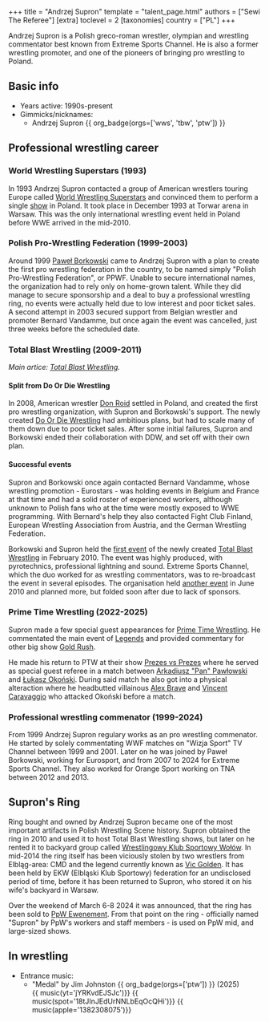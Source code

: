 +++
title = "Andrzej Supron"
template = "talent_page.html"
authors = ["Sewi The Referee"]
[extra]
toclevel = 2
[taxonomies]
country = ["PL"]
+++

Andrzej Supron is a Polish greco-roman wrestler, olympian and wrestling commentator best known from Extreme Sports Channel. He is also a former wrestling promoter, and one of the pioneers of bringing pro wrestling to Poland.

## Basic info

* Years active: 1990s-present
* Gimmicks/nicknames:
  - Andrzej Supron {{ org_badge(orgs=['wws', 'tbw', 'ptw']) }}

## Professional wrestling career

### World Wrestling Superstars (1993)

In 1993 Andrzej Supron contacted a group of American wrestlers touring Europe called [World Wrestling Superstars](@/o/wws.md) and convinced them to perform a single [show](@/e/wws/1993-12-14-wws-world-wrestling-superstars.md) in Poland. It took place in December 1993 at Torwar arena in Warsaw. This was the only international wrestling event held in Poland before WWE arrived in the mid-2010.

### Polish Pro-Wrestling Federation (1999-2003)

Around 1999 [Paweł Borkowski](@/w/pawel-borkowski.md) came to Andrzej Supron with a plan to create the first pro wrestling federation in the country, to be named simply "Polish Pro-Wrestling Federation", or PPWF. Unable to secure international names, the organization had to rely only on home-grown talent. While they did manage to secure sponsorship and a deal to buy a professional wrestling ring, no events were actually held due to low interest and poor ticket sales. A second attempt in 2003 secured support from Belgian wrestler and promoter Bernard Vandamme, but once again the event was cancelled, just three weeks before the scheduled date.

### Total Blast Wrestling (2009-2011)

_Main artice: [Total Blast Wrestling](@/o/tbw.md)._

#### Split from Do Or Die Wrestling

In 2008, American wrestler [Don Roid](@/w/don-roid.md) settled in Poland, and created the first pro wrestling organization, with Supron and Borkowski's support. The newly created [Do Or Die Wrestling](@/o/ddw.md) had ambitious plans, but had to scale many of them down due to poor ticket sales. After some initial failures, Supron and Borkowski ended their collaboration with DDW, and set off with their own plan.

#### Successful events

Supron and Borkowski once again contacted Bernard Vandamme, whose wrestling promotion - Eurostars - was holding events in Belgium and France at that time and had a solid roster of experienced workers, although unknown to Polish fans who at the time were mostly exposed to WWE programming. With Bernard's help they also contacted Fight Club Finland, European Wrestling Association from Austria, and the German Wrestling Federation.

Borkowski and Supron held the [first event](@/e/tbw/2010-02-27-tbw-1.md) of the newly created [Total Blast Wrestling](@/w/tbw.md) in February 2010. The event was highly produced, with pyrotechnics, professional lightning and sound. Extreme Sports Channel, which the duo worked for as wrestling commentators, was to re-broadcast the event in several episodes. The organisation held [another event](@/e/tbw/2010-06-05-tbw-2.md) in June 2010 and planned more, but folded soon after due to lack of sponsors.

### Prime Time Wrestling (2022-2025)

Supron made a few special guest appearances for [Prime Time Wrestling](@/o/ptw.md). He commentated the main event of [Legends](@/e/ptw/2022-11-26-ptw-3-legends.md) and provided commentary for other big show [Gold Rush](@/e/ptw/2024-02-03-ptw-5-gold-rush.md). 

He made his return to PTW at their show [Prezes vs Prezes](@/e/ptw/2025-04-12-ptw-prezes-vs-prezes.md) where he served as special guest referee in a match between [Arkadiusz "Pan" Pawłowski](@/w/pan-pawlowski.md) and [Łukasz Okoński](@/w/lukasz-okonski.md). During said match he also got into a physical alteraction where he headbutted villainous [Alex Brave](@/w/alex-brave.md) and [Vincent Caravaggio](@/w/vincent-caravaggio.md) who attacked Okoński before a match.

### Professional wrestling commenator (1999-2024)

From 1999 Andrzej Supron regulary works as an pro wrestling commenator. He started by solely commentating WWF matches on "Wizja Sport" TV Channel between 1999 and 2001. 
Later on he was joined by Paweł Borkowski, working for Eurosport, and from 2007 to 2024 for Extreme Sports Channel. 
They also worked for Orange Sport working on TNA between 2012 and 2013. 

## Supron's Ring

Ring bought and owned by Andrzej Supron became one of the most important artifacts in Polish Wrestling Scene history. Supron obtained the ring in 2010 and used it to host Total Blast Wrestling shows, but later on he rented it to backyard group called [Wrestlingowy Klub Sportowy Wołów](@/o/wksw.md). In mid-2014 the ring itself has been viciously stolen by two wrestlers from Elbląg-area: CMD and the legend currently known as [Vic Golden](@/w/vic-golden.md). It has been held by EKW (Elbląski Klub Sportowy) federation for an undisclosed period of time, before it has been returned to Supron, who stored it on his wife's backyard in Warsaw. 

Over the weekend of March 6-8 2024 it was announced, that the ring has been sold to [PpW Ewenement](@/o/ppw.md). From that point on the ring - officially named "Supron" by PpW's workers and staff members - is used on PpW mid, and large-sized shows.

## In wrestling

* Entrance music:
  - "Medal" by Jim Johnston
    {{ org_badge(orgs=['ptw']) }} (2025) <br>
    {{ music(yt='jYRKvdEJSJc')}}
    {{ music(spot='18tJInJEdUrNNLbEqOcQHi')}}
    {{ music(apple='1382308075')}}
